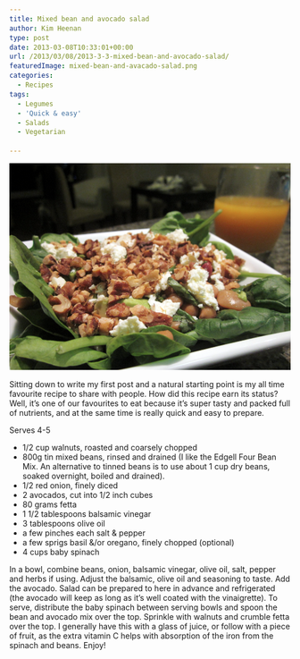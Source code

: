 ```yaml
---
title: Mixed bean and avocado salad
author: Kim Heenan
type: post
date: 2013-03-08T10:33:01+00:00
url: /2013/03/08/2013-3-3-mixed-bean-and-avocado-salad/
featuredImage: mixed-bean-and-avacado-salad.png
categories:
  - Recipes
tags:
  - Legumes
  - 'Quick & easy'
  - Salads
  - Vegetarian

---
```


![](mixed-bean-and-avacado-salad.png)


Sitting down to write my first post and a natural starting point is my all time favourite recipe to share with people. How did this recipe earn its status? Well, it’s one of our favourites to eat because it’s super tasty and packed full of nutrients, and at the same time is really quick and easy to prepare.

<!--more-->

Serves 4-5

  * 1/2 cup walnuts, roasted and coarsely chopped
  * 800g tin mixed beans, rinsed and drained (I like the Edgell Four Bean Mix. An alternative to tinned beans is to use about 1 cup dry beans, soaked overnight, boiled and drained).
  * 1/2 red onion, finely diced
  * 2 avocados, cut into 1/2 inch cubes
  * 80 grams fetta
  * 1 1/2 tablespoons balsamic vinegar
  * 3 tablespoons olive oil
  * a few pinches each salt & pepper
  * a few sprigs basil &/or oregano, finely chopped (optional)
  * 4 cups baby spinach

In a bowl, combine beans, onion, balsamic vinegar, olive oil, salt, pepper and herbs if using. Adjust the balsamic, olive oil and seasoning to taste. Add the avocado. Salad can be prepared to here in advance and refrigerated (the avocado will keep as long as it’s well coated with the vinaigrette). To serve, distribute the baby spinach between serving bowls and spoon the bean and avocado mix over the top. Sprinkle with walnuts and crumble fetta over the top. I generally have this with a glass of juice, or follow with a piece of fruit, as the extra vitamin C helps with absorption of the iron from the spinach and beans. Enjoy!

